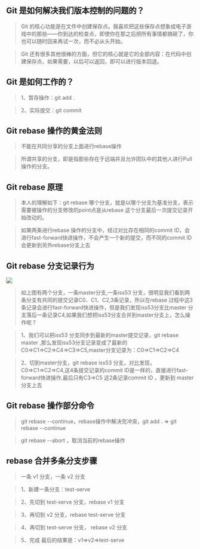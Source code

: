## Git 是如何解决我们版本控制的问题的？
> Git 的核心功能是在文件中创建保存点。我喜欢把这些保存点想象成电子游戏中的那些——你到达的检查点，即使你在那之后把所有事情都搞砸了，你也可以随时回来再试一次，而不必从头开始。

> Git 还有很多其他很棒的方面，但它的核心就是它的全部内容：在代码中创建保存点，如果需要，以后可以返回，即可以进行版本回退。

## Git 是如何工作的？
> 1、暂存操作：git add .

> 2、实际提交：git commit

## Git rebase 操作的黄金法则
> 不能在共同分享的分支上面进行rebase操作

> 所谓共享的分支，即是指那些存在于远端并且允许团队中的其他人进行Pull操作的分支。

## Git rebase 原理
> 本人的理解如下：git rebase 哪个分支，就是以哪个分支为基准分支，表示需要被操作的分支修改的point点是从rebase 这个分支最后一次提交记录开始改动的。

>  如果两条进行rebase 操作的分支中，经过对比存在相同的commit ID，会进行fast-forward快进操作，不会产生一个新的提交，而不同的commit ID 会更新到另外rebase分支上去

## Git rebase 分支记录行为

![](https://test-file.kfangcdn.com/test/0b74b6f8f9f643b3a56323a5567be672.png)

> 如上图有两个分支，一条master分支,一条iss53 分支，很明显我们看到两条分支有共同的提交记录C0、C1、C2,3条记录，所以在rebase 过程中这3条记录会进行fast-forward快进操作，但是我们发现iss53分支比master 分支落后一条记录C4,如果我们想把iss53分支合并到master分支上，怎么操作呢？

> 1、我们可以把iss53 分支同步到最新的master提交记录，git rebase master ,那么发现iss53分支记录变成了最新的C0=>C1=>C2=>C4=>C3=>C5,master分支记录为：C0=>C1=>C2=>C4

>2、切到master分支，git rebase iss53 分支，对比发现，C0=>C1=>C2=>C4,这4条提交记录的commit ID是一样的，直接进行fast-forward快进操作,最后只有C3=>C5 这2条记录commit ID ，更新到 master 分支上去



## Git rebase 操作部分命令
> git rebase --continue，rebase操作中解决完冲突，git add . => git rebase --continue

> git rebase --abort ，取消当前的rebase操作

##  rebase 合并多条分支步骤

> 一条 v1 分支，一条 v2 分支

> 1、新建一条分支：test-serve

> 2、先切到 test-serve 分支，rebase v1 分支

> 3、再切到 v2 分支，rebase test-serve 分支

> 4、再切到 test-serve 分支， rebase v2 分支

> 5、完成 最后的结果是：v1=>v2=>test-serve
